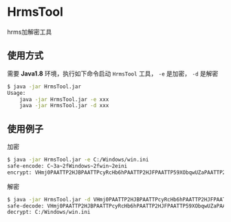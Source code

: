 # HrmsTool

hrms加解密工具

## 使用方式

需要 **Java1.8** 环境，执行如下命令启动 `HrmsTool` 工具， `-e` 是加密， `-d` 是解密

```bash
$ java -jar HrmsTool.jar
Usage:
    java -jar HrmsTool.jar -e xxx
    java -jar HrmsTool.jar -d xxx
```

## 使用例子

加密

```bash
$ java -jar HrmsTool.jar -e C:/Windows/win.ini
safe-encode: C~3a~2fWindows~2fwin~2eini
encrypt: VHmj0PAATTP2HJBPAATTPcyRcHb6hPAATTP2HJFPAATTP59XObqwUZaPAATTP2HJBPAATTP6EvXjT
```

解密

```bash
$ java -jar HrmsTool.jar -d VHmj0PAATTP2HJBPAATTPcyRcHb6hPAATTP2HJFPAATTP59XObqwUZaPAATTP2HJBPAATTP6EvXjT
safe-decode: VHmj0PAATTP2HJBPAATTPcyRcHb6hPAATTP2HJFPAATTP59XObqwUZaPAATTP2HJBPAATTP6EvXjT
decrypt: C:/Windows/win.ini
```

